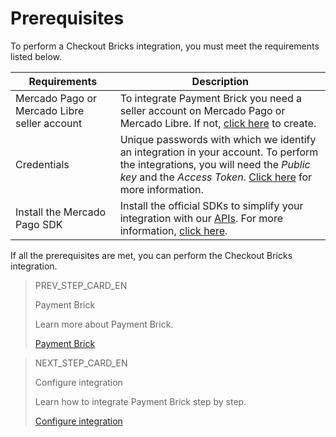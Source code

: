 # Prerequisites 

To perform a Checkout Bricks integration, you must meet the requirements listed below.

| Requirements | Description |
|---|---|
| Mercado Pago or Mercado Libre seller account | To integrate Payment Brick you need a seller account on Mercado Pago or Mercado Libre. If not, [click here](https://www.mercadopago[FAKER][URL][DOMAIN]/hub/registration/landing) to create. |
| Credentials | Unique passwords with which we identify an integration in your account. To perform the integrations, you will need the _Public key_ and the _Access Token_. [Click here](/developers/en/guides/additional-content/credentials/credentials) for more information. |
| Install the Mercado Pago SDK | Install the official SDKs to simplify your integration with our [APIs](/developers/en/reference/payments/_payments/post). For more information, [click here](/developers/en/guides/sdks-v2/official/landing). |

If all the prerequisites are met, you can perform the Checkout Bricks integration.

> PREV_STEP_CARD_EN
>
> Payment Brick
>
> Learn more about Payment Brick.
>
> [Payment Brick](/developers/en/docs/checkout-bricks/payment-brick/introduction)

> NEXT_STEP_CARD_EN
>
> Configure integration
>
> Learn how to integrate Payment Brick step by step.
>
> [Configure integration](/developers/en/docs/checkout-bricks/payment-brick/configure-integration)